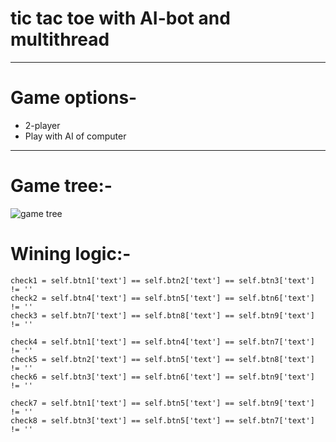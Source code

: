 # tic tac toe with AI-bot and multithread
<hr>

# Game options-
   * 2-player
   * Play with AI of computer
<hr>

# Game tree:-

![game tree](https://upload.wikimedia.org/wikipedia/commons/d/da/Tic-tac-toe-game-tree.svg)

# Wining logic:-
  ```
  check1 = self.btn1['text'] == self.btn2['text'] == self.btn3['text'] != ''
  check2 = self.btn4['text'] == self.btn5['text'] == self.btn6['text'] != ''
  check3 = self.btn7['text'] == self.btn8['text'] == self.btn9['text'] != ''

  check4 = self.btn1['text'] == self.btn4['text'] == self.btn7['text'] != ''
  check5 = self.btn2['text'] == self.btn5['text'] == self.btn8['text'] != ''
  check6 = self.btn3['text'] == self.btn6['text'] == self.btn9['text'] != ''

  check7 = self.btn1['text'] == self.btn5['text'] == self.btn9['text'] != ''
  check8 = self.btn3['text'] == self.btn5['text'] == self.btn7['text'] != ''
  ```
 
